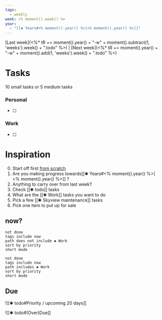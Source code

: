 ```yaml
---
tags:
  - weekly
week: <% moment().week() %>
year:
  - "[[✱ Years#<% moment().year() %>|<% moment().year() %>]]"
---
```

[Last week](<%*
tR += moment().year() + "-w" +  moment().subtract(1, 'weeks').week() + ".todo"
%>) | [Next week](<%*
tR += moment().year() + "-w" +  moment().add(1, 'weeks').week() + ".todo"
%>)



# Tasks
10 small tasks or 5 medium tasks
### Personal
- [ ] 
### Work
- [ ] 



# Inspiration
0. Start off first [from scratch](https://stephango.com/todos)
1. Are you making progress towards[[✱ Years#<% moment().year() %>|<% moment().year() %>]] ?
2. Anything to carry over from last week?
3. Check [[✱ todo]] tasks
4. What are the [[✱ Work]] tasks you want to do
5. Pick a few [[✱ Skyview maintenance]] tasks
6. Pick one item to put up for sale

## now?
```tasks
not done
tags include now
path does not include ✱ Work
sort by priority
short mode
```
```tasks
not done
tags include now
path includes ✱ Work
sort by priority
short mode
```


## Due

![[✱ todo#Priority / upcoming 20 days]]

![[✱ todo#(Over)Due]]
